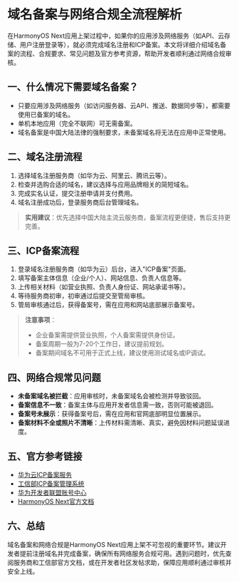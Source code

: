 # 域名备案与网络合规全流程解析

在HarmonyOS Next应用上架过程中，如果你的应用涉及网络服务（如API、云存储、用户注册登录等），就必须完成域名注册和ICP备案。本文将详细介绍域名备案的流程、合规要求、常见问题及官方参考资源，帮助开发者顺利通过网络合规审核。

## 一、什么情况下需要域名备案？

- 只要应用涉及网络服务（如访问服务器、云API、推送、数据同步等），都需要使用已备案的域名。
- 单机本地应用（完全不联网）可无需备案。
- 域名备案是中国大陆法律的强制要求，未备案域名将无法在应用中正常使用。

## 二、域名注册流程

1. 选择域名注册服务商（如华为云、阿里云、腾讯云等）。
2. 检查并选购合适的域名，建议选择与应用品牌相关的简短域名。
3. 完成实名认证，提交注册申请并支付费用。
4. 域名注册成功后，登录服务商后台管理域名。

> **实用建议**：优先选择中国大陆主流云服务商，备案流程更便捷，售后支持更完善。

## 三、ICP备案流程

1. 登录域名注册服务商（如华为云）后台，进入"ICP备案"页面。
2. 填写备案主体信息（企业/个人）、网站信息、负责人信息等。
3. 上传相关材料（如营业执照、负责人身份证、网站承诺书等）。
4. 等待服务商初审，初审通过后提交至管局审核。
5. 管局审核通过后，获得备案号，需在应用和网站底部展示备案号。

> **注意事项**：
> - 企业备案需提供营业执照，个人备案需提供身份证。
> - 备案周期一般为7-20个工作日，建议提前规划。
> - 备案期间域名不可用于正式上线，建议使用测试域名或IP调试。

## 四、网络合规常见问题

- **未备案域名被拦截**：应用审核时，未备案域名会被检测并导致驳回。
- **备案信息不一致**：备案主体与应用开发者信息需一致，否则可能被退回。
- **备案号未展示**：获得备案号后，需在应用和官网底部明显位置展示。
- **备案材料不全或照片不清晰**：上传材料需清晰、真实，避免因材料问题延误进度。

## 五、官方参考链接

- [华为云ICP备案服务](https://support.huaweicloud.com/icp/)
- [工信部ICP备案管理系统](https://beian.miit.gov.cn/)
- [华为开发者联盟账号中心](https://developer.huawei.com/consumer/cn/)
- [HarmonyOS Next官方文档](https://developer.huawei.com/consumer/cn/doc/)

## 六、总结

域名备案和网络合规是HarmonyOS Next应用上架不可忽视的重要环节。建议开发者提前注册域名并完成备案，确保所有网络服务合规可用。遇到问题时，优先查阅服务商和工信部官方文档，或在开发者社区发帖求助，保障应用顺利通过审核并安全上线。
